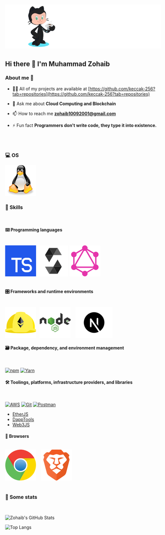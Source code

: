 # ![Header](public/github-header-image.png)

## Hi there 👋 I'm Muhammad Zohaib

### About me 💯

<!-- - 🌱 I’m currently learning **Foudry** -->

- 👨‍💻 All of my projects are available at [https://github.com/keccak-256?tab=repositories](https://github.com/keccak-256?tab=repositories)

- 💬 Ask me about **Cloud Computing and Blockchain**

- 📫 How to reach me **<zohaib10092001@gmail.com>**

- ⚡ Fun fact **Programmers don't write code, they type it into existence.**
<br>
<br>

### 💻 OS

<p><a href="https://ubuntu.com" target="blank">
<img alt="Ubuntu"src="public/linux-tux-svgrepo-com.svg"/></a>
</p>

### 🎯 Skills
<br>

#### ⌨️ Programming languages
<br>
<div>
<a href="https://www.typescriptlang.org" target="_blank"><img alt="TypeScript"src="public/typescript_icon.svg"/></a>
<a href="https://docs.soliditylang.org" target="_blank"><img alt="Solidity"src="public/solidity.svg"/></a>
<a href="https://graphql.org/" target="_blank"><img alt="GraphQL"src="public/graphql-svgrepo-com.svg"/></a>
</div>
<br>

#### 🎛 Frameworks and runtime environments

<p>
<br>
<a href="https://hardhat.org/"><img alt="Hardhat" src="public/hardhat-seeklogo.com.svg"/></a>
&nbsp;&nbsp;<a href="https://nodejs.org" target="_blank"><img alt="Node.js"src="public/nodejs-1-logo-svgrepo-com.svg"/></a>
&nbsp;&nbsp;
<a href="https://nextjs.org/"><img alt="NextJS"  src="public/nextjs.svg"/></a>
<br>
 </p>

#### 🗃 Package, dependency, and environment management

<br>

<p>
    <a href="https://www.npmjs.com" target="_blank"><img alt="npm"src="https://img.shields.io/badge/npm-CB3837?style=for-the-badge&logo=npm&logoColor=white"/></a>
    <a href="https://yarnpkg.com" target="_blank"><img alt="Yarn"src="https://img.shields.io/badge/Yarn-2C8EBB?style=for-the-badge&logo=yarn&logoColor=white"/></a>
</p>

#### 🛠 Toolings, platforms, infrastructure providers, and libraries

<br>

<p>
<a href="https://aws.amazon.com" target="_blank"><img alt="AWS"src="https://img.shields.io/badge/Amazon_AWS-232F3E?style=for-the-badge&logo=amazon-aws&logoColor=white"/></a>
<a href="https://git-scm.com" target="_blank"><img alt="Git"src="https://img.shields.io/badge/Git-F05032?style=for-the-badge&logo=git&logoColor=white"/></a>
<a href="https://www.postman.com" target="_blank"><img alt="Postman"src="https://img.shields.io/badge/Postman-FF6C37?style=for-the-badge&logo=Postman&logoColor=white"/></a>
</p>

- [EtherJS](https://docs.ethers.io)
- [DappTools](https://github.com/dapphub/dapptools)
- [Web3JS](https://web3js.readthedocs.io)

#### 🔎 Browsers
<br>
<div>
<a href="https://chrome.com/"><img alt="Chrome" src="public/chrome-svgrepo-com.svg"/></a>
&nbsp;&nbsp;
<a href="https://brave.com/"><img alt="Brave" src="public/brave-svgrepo-com.svg"/></a>
</div>
<br>

### 🔎 Some stats

<br>

![Zohaib's GitHub Stats](https://github-readme-stats-beta-ruby-27.vercel.app/api?username=keccak-256&count_private=true&show_icons=true&theme=tokyonight)
<br>

![Top Langs](https://github-readme-stats.vercel.app/api/top-langs?username=keccak-256&show_icons=true&locale=en&layout=compact&theme=tokyonight)
